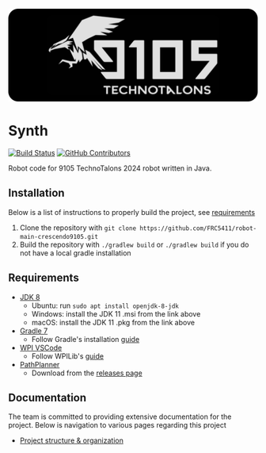 ![Banner](docs/assets/logo-4.png)
# Synth
[![Build Status](https://github.com/FRC5411/robot-main-crescendo9105/actions/workflows/build.yml/badge.svg?branch=temporary-drive)](https://github.com/FRC5411/robot-main-crescendo9105/actions/workflows/build.yml)
[![GitHub Contributors](https://img.shields.io/github/contributors/FRC5411/robot-main-crescendo9105.svg?branch=temporary-drive)](https://github.com/FRC5411/robot-main-crescendo9105/graphs/contributors)

Robot code for 9105 TechnoTalons 2024 robot written in Java.

## Installation

Below is a list of instructions to properly build the project, see [requirements](##Requirements)

1. Clone the repository with `git clone https://github.com/FRC5411/robot-main-crescendo9105.git`
2. Build the repository with `./gradlew build` or `./gradlew build` if you do not have a local gradle installation

## Requirements

- [JDK 8](https://adoptium.net/temurin/releases/?version=8)
    - Ubuntu: run `sudo apt install openjdk-8-jdk`
    - Windows: install the JDK 11 .msi from the link above
    - macOS: install the JDK 11 .pkg from the link above
- [Gradle 7](https://gradle.org/releases/)
    - Follow Gradle's installation [guide](https://gradle.org/install/#prerequisites)
- [WPI VSCode](https://github.com/wpilibsuite/allwpilib/releases/tag/v2023.4.3)
    - Follow WPILib's [guide](https://docs.wpilib.org/en/stable/docs/zero-to-robot/step-2/wpilib-setup.html)
- [PathPlanner](https://github.com/mjansen4857/pathplanner)
    - Download from the [releases page](https://github.com/mjansen4857/pathplanner/releases)

## Documentation

The team is committed to providing extensive documentation for the project. Below is navigation to various pages regarding this project

- [Project structure & organization](https://github.com/FRC5411/robot-main-crescendo9105/blob/temporary-drive/docs/STRUCTURE.md)
